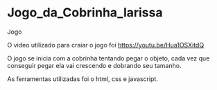 # Jogo_da_Cobrinha_larissa
Jogo 

O video utilizado para craiar o jogo foi https://youtu.be/Hua1OSXitdQ

O jogo se inicia com a cobrinha tentando pegar o objeto, cada vez que conseguir pegar ela vai crescendo e dobrando seu tamanho. 

As ferramentas utilizadas foi o html, css e javascript. 


